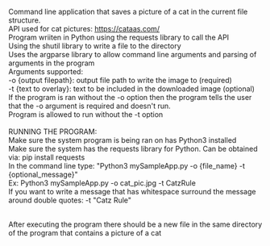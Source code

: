 Command line application that saves a picture of a cat in the current file structure.<br>
API used for cat pictures: https://cataas.com/<br>
Program wriiten in Python using the requests library to call the API<br>
Using the shutil library to write a file to the directory<br>
Uses the argparse library to allow command line arguments and parsing of arguments in the program<br>
Arguments supported:<br>
  -o {output filepath}: output file path to write the image to (required)<br>
  -t {text to overlay}: text to be included in the downloaded image (optional)<br>
If the program is ran without the -o option then the program tells the user that the -o argument is required and doesn't run.<br>
Program is allowed to run without the -t option<br>
<br>
RUNNING THE PROGRAM:<br>
  Make sure the system program is being ran on has Python3 installed<br>
  Make sure the system has the requests library for Python. Can be obtained via: pip install requests<br>
  In the command line type: "Python3 mySampleApp.py -o {file_name} -t {optional_message}"<br>
  Ex: Python3 mySampleApp.py -o cat_pic.jpg -t CatzRule<br>
  If you want to write a message that has whitespace surround the message around double quotes: -t "Catz Rule"<br><br>

After executing the program there should be a new file in the same directory of the program that contains a picture of a cat